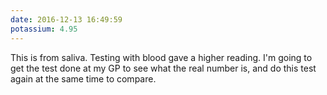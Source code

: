 ```yaml
---
date: 2016-12-13 16:49:59
potassium: 4.95
---
```

This is from saliva. Testing with blood gave a higher reading. I'm going to get the test done at my GP to see what the real number is, and do this test again at the same time to compare.
